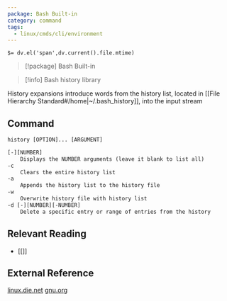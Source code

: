```yaml
---
package: Bash Built-in
category: command
tags:
  - linux/cmds/cli/environment
---
```


`$= dv.el('span',dv.current().file.mtime)`
> [!package] Bash Built-in

> [!info] Bash history library

History expansions introduce words from the history list, located in [[File Hierarchy Standard#/home|~/.bash_history]], into the input stream

## Command
```txt
history [OPTION]... [ARGUMENT]

[-][NUMBER]
	Displays the NUMBER arguments (leave it blank to list all)
-c
	Clears the entire history list
-a
	Appends the history list to the history file
-w
	Overwrite history file with history list
-d [-][NUMBER][-NUMBER]
	Delete a specific entry or range of entries from the history
```

## Relevant Reading
- [[]]

## External Reference
[linux.die.net](https://linux.die.net/man/3/history)
[gnu.org](https://www.gnu.org/software/bash/manual/html_node/Bash-History-Builtins.html)
